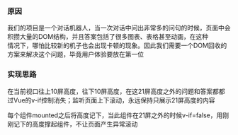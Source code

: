 ### 原因

我们的项目是一个对话机器人，当一次对话中问出非常多的问句的时候，页面中会积攒大量的DOM结构，并且答案包括了很多图表、表格甚至动画，在这种    
情况下，哪怕比较新的机子也会出现卡顿的现象。因此我们需要一个DOM回收的方案来解决这个问题，毕竟用户体验要放在第一位

### 实现思路

在当前视口往上10屏高度，往下10屏高度，在这21屏高度之外的问题和答案都都过Vue的v-if控制消失；监听页面上下滚动，永远保持只展示21屏高度的内容     

每个组件mounted之后将高度记下，当此组件在21屏之外的时候v-if=false，用刚刚记下的高度撑起组件，不让页面产生异常滚动